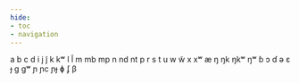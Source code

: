 ```yaml
---
hide:
- toc
- navigation
---
```

a
b
c
d
i
j
j̃
k
kʷ
l
l̃
m
mb
mp
n
nd
nt
p
r
s
t
u
w
w̃
x
xʷ
æ
ŋ
ŋk
ŋkʷ
ŋʷ
ɓ
ɔ
ɗ
ə
ɛ
ɟ
ɡ
ɡʷ
ɲ
ɲc
ɲɟ
ɸ
ʄ
β

